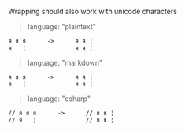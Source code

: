Wrapping should also work with unicode characters

> language: "plaintext"

    я я я      ->      я я ¦
    я   ¦              я я ¦

> language: "markdown"

    я я я      ->      я я ¦
    я   ¦              я я ¦

> language: "csharp"

    // я я я      ->      // я я ¦
    // я   ¦              // я я ¦
